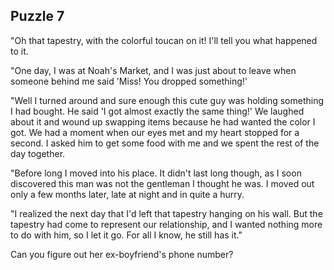 ## Puzzle 7

"Oh that tapestry, with the colorful toucan on it!  I'll tell you what happened to it.

"One day, I was at Noah's Market, and I was just about to leave when someone behind me said 'Miss!  You dropped something!'

"Well I turned around and sure enough this cute guy was holding something I had bought.  He said 'I got almost exactly the same thing!' We laughed about it and wound up swapping items because he had wanted the color I got.  We had a moment when our eyes met and my heart stopped for a second.  I asked him to get some food with me and we spent the rest of the day together.

"Before long I moved into his place.  It didn't last long though, as I soon discovered this man was not the gentleman I thought he was.  I moved out only a few months later, late at night and in quite a hurry.

"I realized the next day that I'd left that tapestry hanging on his wall.  But the tapestry had come to represent our relationship, and I wanted nothing more to do with him, so I let it go.  For all I know, he still has it."

Can you figure out her ex-boyfriend's phone number?
